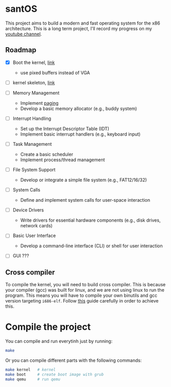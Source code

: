 # santOS

This project aims to build a modern and fast operating system for the x86 architecture.
This is a long term project, I'll record my progress on my [youtube channel](https://www.youtube.com/@giovannis-diary).

## Roadmap

- [x] Boot the kernel, [link](https://wiki.osdev.org/Bare_Bones)
  - use pixed buffers instead of VGA

- [ ] kernel skeleton, [link](https://wiki.osdev.org/Meaty_Skeleton)

- [ ] Memory Management
  - Implement [paging](https://wiki.osdev.org/Paging) 
  - Develop a basic memory allocator (e.g., buddy system)

- [ ] Interrupt Handling
  - Set up the Interrupt Descriptor Table (IDT)
  - Implement basic interrupt handlers (e.g., keyboard input)

- [ ] Task Management
  - Create a basic scheduler
  - Implement process/thread management

- [ ] File System Support
  - Develop or integrate a simple file system (e.g., FAT12/16/32)

- [ ] System Calls
  - Define and implement system calls for user-space interaction

- [ ] Device Drivers
  - Write drivers for essential hardware components (e.g., disk drives, network cards)

- [ ] Basic User Interface
  - Develop a command-line interface (CLI) or shell for user interaction

- [ ] GUI ???


## Cross compiler

To compile the kernel, you will need to build cross compiler. This is because
your compiler (gcc) was built for linux, and we are not using linux to run
the program. This means you will have to compile your own binutils and gcc
version targeting `i686-elf`. Follow [this](https://wiki.osdev.org/GCC_Cross-Compiler)
guide carefully in order to achieve this.

# Compile the project

You can compile and run everytinh just by running:
```bash
make
```

Or you can compile different parts with the following commands:
```bash
make kernel   # kernel
make boot     # create boot image with grub
make qemu     # run qemu
```
